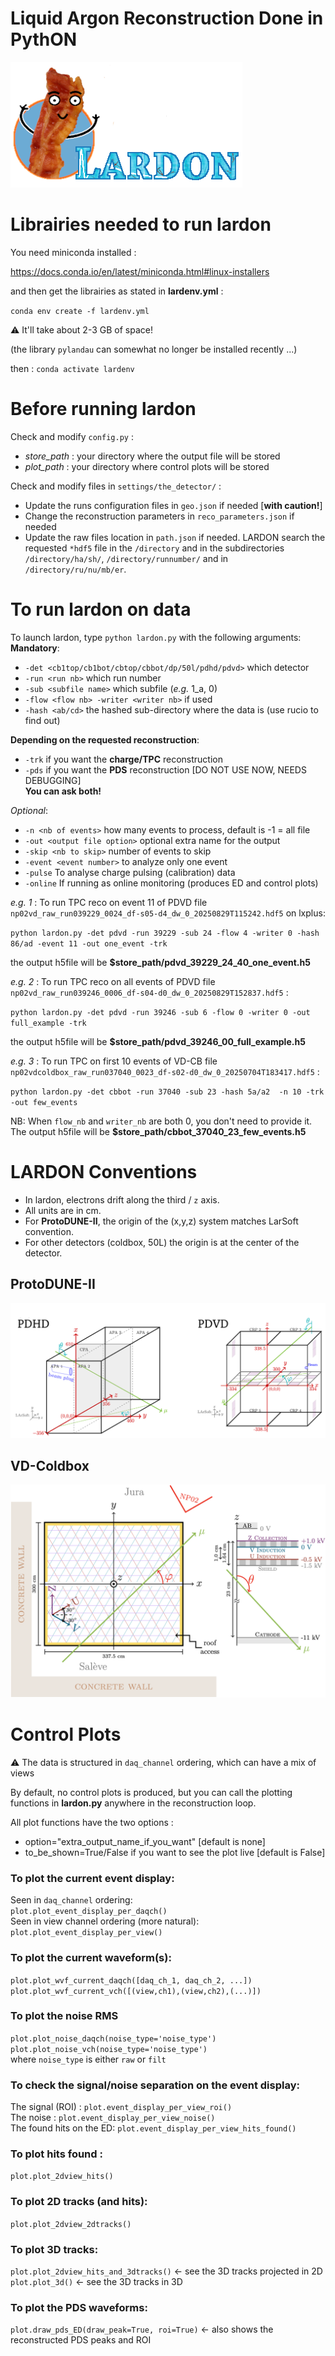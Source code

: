 # Liquid Argon Reconstruction Done in PythON
![Logo](figs/lardon_logo_text.png)


# Librairies needed to run lardon
You need miniconda installed :

https://docs.conda.io/en/latest/miniconda.html#linux-installers

and then get the librairies as stated in **lardenv.yml** :

`conda env create -f lardenv.yml`

 :warning: It'll take about 2-3 GB of space!

(the library `pylandau` can somewhat no longer be installed recently ...)

then : `conda activate lardenv`
 
# Before running lardon
Check and modify `config.py` :
* *store_path* : your directory where the output file will be stored
* *plot_path*  : your directory where control plots will be stored


Check and modify files in `settings/the_detector/` :
* Update the runs configuration files in `geo.json` if needed [**with caution!**]
* Change the reconstruction parameters in `reco_parameters.json` if needed
* Update the raw files location in `path.json` if needed. LARDON search the requested `*hdf5` file in the `/directory` and in the subdirectories `/directory/ha/sh/`, `/directory/runnumber/` and in `/directory/ru/nu/mb/er`.
  	 
# To run lardon on data
To launch lardon, type `python lardon.py` with the following arguments:<br/>
**Mandatory**:<br/>
* `-det <cb1top/cb1bot/cbtop/cbbot/dp/50l/pdhd/pdvd>` which detector<br/>
* `-run <run nb>` which run number
* `-sub <subfile name>` which subfile (*e.g.* 1_a, 0)<br/>
* `-flow <flow nb> -writer <writer nb>` if used <br/>
* `-hash <ab/cd>` the hashed sub-directory where the data is (use rucio to find out) <br/>

**Depending on the requested reconstruction**:<br/>
* `-trk` if you want the **charge/TPC** reconstruction<br/>
* `-pds` if you want the **PDS** reconstruction [DO NOT USE NOW, NEEDS DEBUGGING]<br/>
**You can ask both!**

*Optional*:<br/>
* `-n <nb of events>` how many events to process, default is -1 = all file
* `-out <output file option>` optional extra name for the output
* `-skip <nb to skip>` number of events to skip
* `-event <event number>` to analyze only one event
* `-pulse` To analyse charge pulsing (calibration) data
* `-online` If running as online monitoring (produces ED and control plots)


*e.g. 1* : To run TPC reco on event 11 of PDVD file `np02vd_raw_run039229_0024_df-s05-d4_dw_0_20250829T115242.hdf5` on lxplus: 

`python lardon.py -det pdvd -run 39229 -sub 24 -flow 4 -writer 0 -hash 86/ad -event 11 -out one_event -trk`

the output h5file will be **$store_path/pdvd_39229_24_40_one_event.h5**

*e.g. 2* : To run TPC reco on all events of PDVD file `np02vd_raw_run039246_0006_df-s04-d0_dw_0_20250829T152837.hdf5` :

`python lardon.py -det pdvd -run 39246 -sub 6 -flow 0 -writer 0 -out full_example -trk`

the output h5file will be **$store_path/pdvd_39246_00_full_example.h5**

*e.g. 3* : To run TPC on first 10 events of VD-CB file `np02vdcoldbox_raw_run037040_0023_df-s02-d0_dw_0_20250704T183417.hdf5` :

`python lardon.py -det cbbot -run 37040 -sub 23 -hash 5a/a2  -n 10 -trk -out few_events`

NB: When `flow_nb` and `writer_nb` are both 0, you don't need to provide it.
The output h5file will be **$store_path/cbbot_37040_23_few_events.h5**


# LARDON Conventions
* In lardon, electrons drift along the third / `z` axis.
* All units are in cm.
* For **ProtoDUNE-II**, the origin of the (x,y,z) system matches LarSoft convention. 
* For other detectors (coldbox, 50L) the origin is at the center of the detector.

## ProtoDUNE-II
![pdconvention](figs/ProtoDUNEs.png)

## VD-Coldbox
![cbconvention](figs/coldbox_2.png)


# Control Plots
:warning: The data is structured in `daq_channel` ordering, which can have a mix of views<br/>

By default, no control plots is produced, but you can call the plotting functions in **lardon.py** anywhere in the reconstruction loop.


All plot functions have the two options :<br/>
* option="extra_output_name_if_you_want" [default is none]<br/>
* to_be_shown=True/False if you want to see the plot live [default is False]


### To plot the current event display:<br/>
Seen in `daq_channel` ordering:<br/>
`plot.plot_event_display_per_daqch()`<br/>
Seen in view channel ordering (more natural):<br/>
`plot.plot_event_display_per_view()`<br/>


### To plot the current waveform(s):<br/>
`plot.plot_wvf_current_daqch([daq_ch_1, daq_ch_2, ...])`<br/>
`plot.plot_wvf_current_vch([(view,ch1),(view,ch2),(...)])`<br/>

### To plot the noise RMS<br/>
`plot.plot_noise_daqch(noise_type='noise_type')`<br/>
`plot.plot_noise_vch(noise_type='noise_type')`<br/>
where `noise_type` is either `raw` or `filt`<br/>


### To check the signal/noise separation on the event display:<br/>
The signal (ROI) : `plot.event_display_per_view_roi()`<br/>
The noise : `plot.event_display_per_view_noise()`<br/>
The found hits on the ED: `plot.event_display_per_view_hits_found()`<br/>

### To plot hits found :<br/>
`plot.plot_2dview_hits()`<br/>

### To plot 2D tracks (and hits):<br/>
`plot.plot_2dview_2dtracks()`<br/>

### To plot 3D tracks:<br/>
`plot.plot_2dview_hits_and_3dtracks()` <- see the 3D tracks projected in 2D<br/>
`plot.plot_3d()` <- see the 3D tracks in 3D<br/>

### To plot the PDS waveforms:<br/>
`plot.draw_pds_ED(draw_peak=True, roi=True)` <- also shows the reconstructed PDS peaks and ROI
